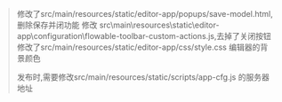 
> 修改了src/main/resources/static/editor-app/popups/save-model.html,删除保存并闭功能
> 修改 src\main\resources\static\editor-app\configuration\flowable-toolbar-custom-actions.js,去掉了关闭按钮
> 修改了src/main/resources/static/editor-app/css/style.css 编辑器的背景颜色
>
>发布时,需要修改src/main/resources/static/scripts/app-cfg.js 的服务器地址